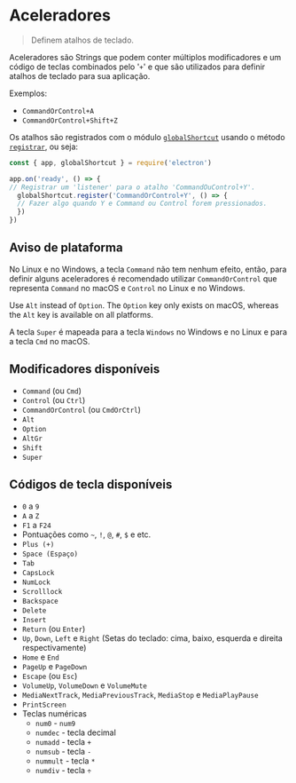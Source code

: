 # Aceleradores

> Definem atalhos de teclado.

Aceleradores são Strings que podem conter múltiplos modificadores e um código de teclas combinados pelo '`+`' e que são utilizados para definir atalhos de teclado para sua aplicação.

Exemplos:

* `CommandOrControl+A`
* `CommandOrControl+Shift+Z`

Os atalhos são registrados com o módulo [`globalShortcut`](global-shortcut.md) usando o método [`registrar`](global-shortcut.md#globalshortcutregisteraccelerator-callback), ou seja:

```javascript
const { app, globalShortcut } = require('electron') 

app.on('ready', () => {
// Registrar um 'listener' para o atalho 'CommandOuControl+Y'.
  globalShortcut.register('CommandOrControl+Y', () => {
  // Fazer algo quando Y e Command ou Control forem pressionados.
  }) 
})
```

## Aviso de plataforma

No Linux e no Windows, a tecla `Command` não tem nenhum efeito, então, para definir alguns aceleradores é recomendado utilizar `CommandOrControl` que representa `Command` no macOS e `Control` no Linux e no Windows.

Use `Alt` instead of `Option`. The `Option` key only exists on macOS, whereas the `Alt` key is available on all platforms.

A tecla `Super` é mapeada para a tecla `Windows` no Windows e no Linux e para a tecla `Cmd` no macOS.

## Modificadores disponíveis

* `Command` (ou `Cmd`)
* `Control` (ou `Ctrl`)
* `CommandOrControl` (ou `CmdOrCtrl`)
* `Alt`
* `Option`
* `AltGr`
* `Shift`
* `Super`

## Códigos de tecla disponíveis

* `0` a `9`
* `A` a `Z`
* `F1` a `F24`
* Pontuações como `~`, `!`, `@`, `#`, `$` e etc.
* `Plus (+)`
* `Space (Espaço)`
* `Tab`
* `CapsLock`
* `NumLock`
* `Scrolllock`
* `Backspace`
* `Delete`
* `Insert`
* `Return` (ou `Enter`)
* `Up`, `Down`, `Left` e `Right` (Setas do teclado: cima, baixo, esquerda e direita respectivamente)
* `Home` e `End`
* `PageUp` e `PageDown`
* `Escape` (ou `Esc`)
* `VolumeUp`, `VolumeDown` e `VolumeMute`
* `MediaNextTrack`, `MediaPreviousTrack`, `MediaStop` e `MediaPlayPause`
* `PrintScreen`
* Teclas numéricas
  * `num0` - `num9`
  * `numdec` - tecla decimal
  * `numadd` - tecla `+`
  * `numsub` - tecla `-`
  * `nummult` - tecla `*`
  * `numdiv` - tecla `÷`
